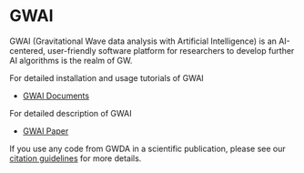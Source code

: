 # GWAI
GWAI (Gravitational Wave data analysis with Artificial Intelligence) is an AI-centered, user-friendly software platform for researchers to develop further AI algorithms is the realm of GW.

For detailed installation and usage tutorials of GWAI
- [GWAI Documents](https://gwai.readthedocs.io/en/latest/index.html)

For detailed description of GWAI
- [GWAI Paper]()


If you use any code from GWDA in a scientific publication, please see our [citation guidelines](https://gwai.readthedocs.io/en/latest/citations.html) for more details.



